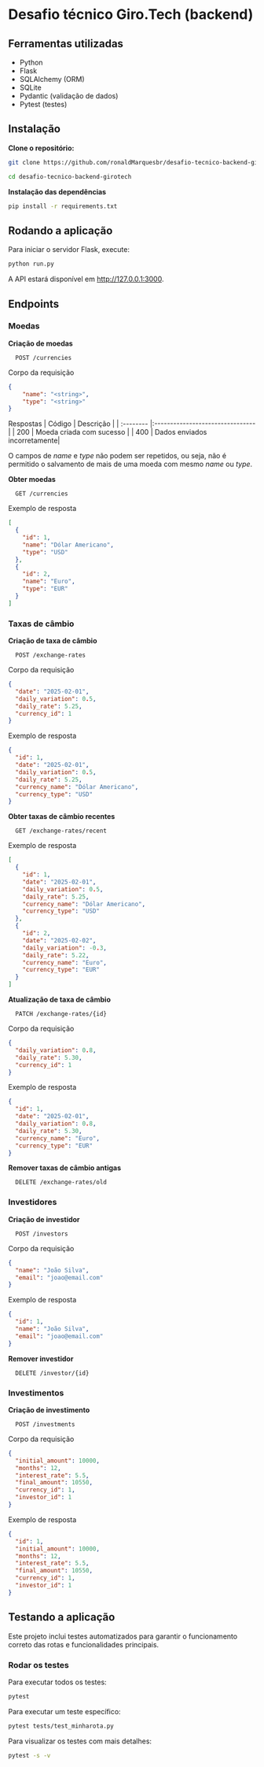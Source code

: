 
# Desafio técnico Giro.Tech (backend)
## Ferramentas utilizadas
- Python
- Flask 
- SQLAlchemy (ORM)
- SQLite
- Pydantic (validação de dados)
- Pytest (testes)

## Instalação
**Clone o repositório:**
```bash
git clone https://github.com/ronaldMarquesbr/desafio-tecnico-backend-girotech.git

cd desafio-tecnico-backend-girotech
```

**Instalação das dependências**
```bash
pip install -r requirements.txt
```

## Rodando a aplicação
Para iniciar o servidor Flask, execute:
```bash
python run.py
```

A API estará disponível em http://127.0.0.1:3000.

## Endpoints

### Moedas
**Criação de moedas**
```
  POST /currencies
```

Corpo da requisição
```json
{
    "name": "<string>",
    "type": "<string>"
}
```

Respostas
| Código    |  Descrição                       |
| :-------- |:-------------------------------- |
| 200    | Moeda criada com sucesso |
| 400    | Dados enviados incorretamente|

O campos de *name* e *type* não podem ser repetidos, ou seja, não é permitido o salvamento de mais de uma moeda com mesmo *name* ou *type*.

**Obter moedas**
```
  GET /currencies
```

Exemplo de resposta 
```json
[
  {
    "id": 1,
    "name": "Dólar Americano",
    "type": "USD"
  },
  {
    "id": 2,
    "name": "Euro",
    "type": "EUR"
  }
]
```

### Taxas de câmbio
**Criação de taxa de câmbio**
```
  POST /exchange-rates
```

Corpo da requisição
```json
{
  "date": "2025-02-01",
  "daily_variation": 0.5,
  "daily_rate": 5.25,
  "currency_id": 1
}
```

Exemplo de resposta
```json
{
  "id": 1,
  "date": "2025-02-01",
  "daily_variation": 0.5,
  "daily_rate": 5.25,
  "currency_name": "Dólar Americano",
  "currency_type": "USD"
}
```

**Obter taxas de câmbio recentes**
```
  GET /exchange-rates/recent
```

Exemplo de resposta
```json
[
  {
    "id": 1,
    "date": "2025-02-01",
    "daily_variation": 0.5,
    "daily_rate": 5.25,
    "currency_name": "Dólar Americano",
    "currency_type": "USD"
  },
  {
    "id": 2,
    "date": "2025-02-02",
    "daily_variation": -0.3,
    "daily_rate": 5.22,
    "currency_name": "Euro",
    "currency_type": "EUR"
  }
]
```

**Atualização de taxa de câmbio**
```
  PATCH /exchange-rates/{id}
```

Corpo da requisição
```json
{
  "daily_variation": 0.8,
  "daily_rate": 5.30,
  "currency_id": 1
}
```

Exemplo de resposta
```json
{
  "id": 1,
  "date": "2025-02-01",
  "daily_variation": 0.8,
  "daily_rate": 5.30,
  "currency_name": "Euro",
  "currency_type": "EUR"
}
```

**Remover taxas de câmbio antigas**
```
  DELETE /exchange-rates/old
```

### Investidores
**Criação de investidor**
```
  POST /investors
```

Corpo da requisição
```json
{
  "name": "João Silva",
  "email": "joao@email.com"
}
```

Exemplo de resposta
```json
{
  "id": 1,
  "name": "João Silva",
  "email": "joao@email.com"
}
```

**Remover investidor**
```
  DELETE /investor/{id}
```

### Investimentos
**Criação de investimento**
```
  POST /investments
```

Corpo da requisição
```json
{
  "initial_amount": 10000,
  "months": 12,
  "interest_rate": 5.5,
  "final_amount": 10550,
  "currency_id": 1,
  "investor_id": 1
}
```

Exemplo de resposta
```json
{
  "id": 1,
  "initial_amount": 10000,
  "months": 12,
  "interest_rate": 5.5,
  "final_amount": 10550,
  "currency_id": 1,
  "investor_id": 1
}
```

## Testando a aplicação

Este projeto inclui testes automatizados para garantir o funcionamento correto das rotas e funcionalidades principais.



### Rodar os testes
Para executar todos os testes:
```bash
pytest
```
Para executar um teste específico:
```bash
pytest tests/test_minharota.py
```
Para visualizar os testes com mais detalhes:
```bash
pytest -s -v
```